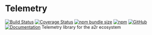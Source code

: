 # Telemetry

[![Build Status](https://travis-ci.org/acttoreact/telemetry.svg?branch=master)](https://travis-ci.org/acttoreact/telemetry) [![Coverage Status](https://coveralls.io/repos/github/acttoreact/telemetry/badge.svg?branch=master)](https://coveralls.io/github/acttoreact/telemetry) [![npm bundle size](https://img.shields.io/bundlephobia/minzip/a2r-telemetry)](https://www.npmjs.com/package/a2r-telemetry) [![npm](https://img.shields.io/npm/v/a2r-telemetry)](https://www.npmjs.com/package/a2r-telemetry) [![GitHub](https://img.shields.io/github/license/acttoreact/telemetry)](https://github.com/acttoreact/telemetry/blob/develop/license.md) [![Documentation](https://img.shields.io/badge/documentation-ready-green)](https://htmlpreview.github.io/?https://github.com/acttoreact/telemetry/blob/develop/docs/jsdocs/index.html#readDir)
Telemetry library for the a2r ecosystem
